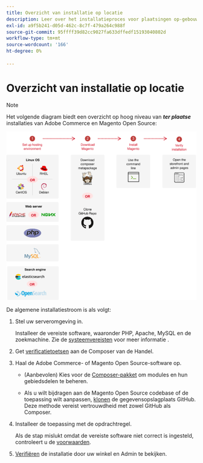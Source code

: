 ```yaml
---
title: Overzicht van installatie op locatie
description: Leer over het installatieproces voor plaatsingen op-gebouw van Adobe Commerce en Magento Open Source.
exl-id: a9f5b241-d05d-462c-8c7f-479a264c988f
source-git-commit: 95ffff39d82cc9027fa633dffedf15193040802d
workflow-type: tm+mt
source-wordcount: '166'
ht-degree: 0%

---
```


# Overzicht van installatie op locatie

>[!NOTE]
>
>Het volgende diagram biedt een overzicht op hoog niveau van _**ter plaatse**_ installaties van Adobe Commerce en Magento Open Source:

![Hoe installatie werkt](../assets/installation/install-diagram-24.svg)

De algemene installatiestroom is als volgt:

1. Stel uw serveromgeving in.

   Installeer de vereiste software, waaronder PHP, Apache, MySQL en de zoekmachine. Zie de [systeemvereisten](system-requirements.md) voor meer informatie .

1. Get [verificatietoetsen](prerequisites/authentication-keys.md) aan de Composer van de Handel.

1. Haal de Adobe Commerce- of Magento Open Source-software op.

   * (Aanbevolen) Kies voor de [Composer-pakket](composer.md) om modules en hun gebiedsdelen te beheren.

   * Als u wilt bijdragen aan de Magento Open Source codebase of de toepassing wilt aanpassen, [klonen](https://developer.adobe.com/commerce/contributor/guides/install/clone-repository/) de gegevensopslagplaats GitHub. Deze methode vereist vertrouwdheid met zowel GitHub als Composer.

1. Installeer de toepassing met de opdrachtregel.

   Als de stap mislukt omdat de vereiste software niet correct is ingesteld, controleert u de [voorwaarden](prerequisites/overview.md).

1. [Verifiëren](next-steps/verify.md) de installatie door uw winkel en Admin te bekijken.
